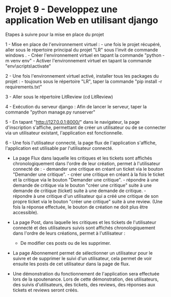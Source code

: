 # Projet 9 - Developpez une application Web en utilisant django

Etapes à suivre pour la mise en place du projet

1 - Mise en place de l'environnement virtuel :
    - une fois le projet récupéré, aller sous le répertoire principal du projet "LR" sous l'invit de commande windows .
    - Créer l'environnement virtuel en tapant la commande "python -m venv env"
    - Activer l'environnement virtuel en tapant la commande "env\scripts\activate" 

2 - Une fois l'environnement virtuel activé, installer tous les packages du projet : 
    - toujours sous le répertoire "LR", taper la commande "pip install -r requirements.txt"

3 - Aller sous le répertoire LitReview (cd LitReview)

4 - Exécution du serveur django :
    Afin de lancer le serveur, taper la commande "python manage.py runserver"

5 - En tapant "http://127.0.0.1:8000/" dans le navigateur, 
    la page d'inscription s'affiche, permettant de créer un utilisateur ou de se connecter via un utilisateur existant, 
    l'application est fonctionnelle.

6 - Une fois l'utilisateur connecté, la page flux de l'application s'affiche, l'application est utilisable 
    par l'utilisateur connecté.

- La page Flux dans laquelle les critiques et les tickets sont affichés chronologiquement dans l'ordre de leur création,
  permet à l'utilisateur connecté de :
      - demander une critique en créant un ticket via le bouton "Demander une critique".
      - créer une critique en créant à la fois le ticket et la critique via le bouton "Demander une critique".
      - répondre à une demande de critique via le bouton "créer une critique" suite à une demande de critique (ticket)
        suite à une demande de critique.
      - répondre à une critique d'un utilisateur qui a créé une critique de son propre ticket via le bouton 
        "créer une critique" suite à une review. (Une fois la réponse effectuée, le bouton de création ne doit plus être 
        accessible).
      
- La page Post, dans laquelle les critiques et les tickets de l'utilisateur connecté et des utilisateurs suivis sont 
  affichés chronologiquement dans l'ordre de leurs créations, permet à l'utilisateur :
    - De modifier ces posts ou de les supprimer.

- La page Abonnement permet de sélectionner un utilisateur pour le suivre et de supprimer le suivi d'un utilisateur, 
  cela permet de voir ensuite les posts de cet utilisateur dans la page de flux.

- Une démonstration du fonctionnement de l'application sera effectuée lors de la spoutenance. Lors de 
  cette démonstration, des utilisateurs, des suivis d'utilisateurs, des tickets, des reviews, 
  des réponses aux tickets et reviews seront créés.
